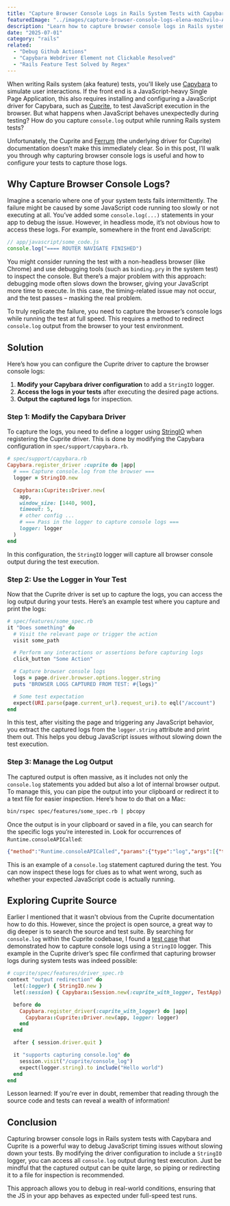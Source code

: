```yaml
---
title: "Capture Browser Console Logs in Rails System Tests with Capybara and Cuprite"
featuredImage: "../images/capture-browser-console-logs-elena-mozhvilo-AI17tJHgIJ8-unsplash.jpg"
description: "Learn how to capture browser console logs in Rails system tests using Capybara and Cuprite, and debug JavaScript issues without slowing down test execution."
date: "2025-07-01"
category: "rails"
related:
  - "Debug Github Actions"
  - "Capybara Webdriver Element not Clickable Resolved"
  - "Rails Feature Test Solved by Regex"
---
```


When writing Rails system (aka feature) tests, you'll likely use [Capybara](https://teamcapybara.github.io/capybara/) to simulate user interactions. If the front end is a JavaScript-heavy Single Page Application, this also requires installing and configuring a JavaScript driver for Capybara, such as [Cuprite](https://github.com/rubycdp/cuprite), to test JavaScript execution in the browser. But what happens when JavaScript behaves unexpectedly during testing? How do you capture `console.log` output while running Rails system tests?

Unfortunately, the Cuprite and [Ferrum](https://github.com/rubycdp/ferrum) (the underlying driver for Cuprite) documentation doesn’t make this immediately clear. So in this post, I’ll walk you through why capturing browser console logs is useful and how to configure your tests to capture those logs.

## Why Capture Browser Console Logs?

Imagine a scenario where one of your system tests fails intermittently. The failure might be caused by some JavaScript code running too slowly or not executing at all. You’ve added some `console.log(...)` statements in your app to debug the issue. However, in headless mode, it’s not obvious how to access these logs. For example, somewhere in the front end JavaScript:

```javascript
// app/javascript/some_code.js
console.log("==== ROUTER NAVIGATE FINISHED")
```

You might consider running the test with a non-headless browser (like Chrome) and use debugging tools (such as `binding.pry` in the system test) to inspect the console. But there’s a major problem with this approach: debugging mode often slows down the browser, giving your JavaScript more time to execute. In this case, the timing-related issue may not occur, and the test passes – masking the real problem.

To truly replicate the failure, you need to capture the browser’s console logs while running the test at full speed. This requires a method to redirect `console.log` output from the browser to your test environment.

## Solution

Here’s how you can configure the Cuprite driver to capture the browser console logs:

1. **Modify your Capybara driver configuration** to add a `StringIO` logger.
2. **Access the logs in your tests** after executing the desired page actions.
3. **Output the captured logs** for inspection.

### Step 1: Modify the Capybara Driver

To capture the logs, you need to define a logger using [StringIO](https://docs.ruby-lang.org/en/3.2/StringIO.html) when registering the Cuprite driver. This is done by modifying the Capybara configuration in `spec/support/capybara.rb`.

```ruby
# spec/support/capybara.rb
Capybara.register_driver :cuprite do |app|
  # === Capture console.log from the browser ===
  logger = StringIO.new

  Capybara::Cuprite::Driver.new(
    app,
    window_size: [1440, 900],
    timeout: 5,
    # other config ...
    # === Pass in the logger to capture console logs ===
    logger: logger
  )
end
```

In this configuration, the `StringIO` logger will capture all browser console output during the test execution.

### Step 2: Use the Logger in Your Test

Now that the Cuprite driver is set up to capture the logs, you can access the log output during your tests. Here’s an example test where you capture and print the logs:

```ruby
# spec/features/some_spec.rb
it "Does something" do
  # Visit the relevant page or trigger the action
  visit some_path

  # Perform any interactions or assertions before capturing logs
  click_button "Some Action"

  # Capture browser console logs
  logs = page.driver.browser.options.logger.string
  puts "BROWSER LOGS CAPTURED FROM TEST: #{logs}"

  # Some test expectation
  expect(URI.parse(page.current_url).request_uri).to eql("/account")
end
```

In this test, after visiting the page and triggering any JavaScript behavior, you extract the captured logs from the `logger.string` attribute and print them out. This helps you debug JavaScript issues without slowing down the test execution.

### Step 3: Manage the Log Output

The captured output is often massive, as it includes not only the `console.log` statements you added but also a lot of internal browser output. To manage this, you can pipe the output into your clipboard or redirect it to a text file for easier inspection. Here’s how to do that on a Mac:

```bash
bin/rspec spec/features/some_spec.rb | pbcopy
```

Once the output is in your clipboard or saved in a file, you can search for the specific logs you’re interested in. Look for occurrences of `Runtime.consoleAPICalled`:

```json
{"method":"Runtime.consoleAPICalled","params":{"type":"log","args":[{"type":"string","value":"==== ROUTER NAVIGATE FINISHED:"}]
```

This is an example of a `console.log` statement captured during the test. You can now inspect these logs for clues as to what went wrong, such as whether your expected JavaScript code is actually running.

## Exploring Cuprite Source

Earlier I mentioned that it wasn't obvious from the Cuprite documentation how to do this. However, since the project is open source, a great way to dig deeper is to search the source and test suite. By searching for `console.log` within the Cuprite codebase, I found a [test case](https://github.com/rubycdp/cuprite/blob/503179f8f210c9d431f7f62bc20a68812cffd0e3/spec/features/driver_spec.rb#L53-L69) that demonstrated how to capture console logs using a `StringIO` logger. This example in the Cuprite driver’s spec file confirmed that capturing browser logs during system tests was indeed possible:

```ruby
# cuprite/spec/features/driver_spec.rb
context "output redirection" do
  let(:logger) { StringIO.new }
  let(:session) { Capybara::Session.new(:cuprite_with_logger, TestApp) }

  before do
    Capybara.register_driver(:cuprite_with_logger) do |app|
      Capybara::Cuprite::Driver.new(app, logger: logger)
    end
  end

  after { session.driver.quit }

  it "supports capturing console.log" do
    session.visit("/cuprite/console_log")
    expect(logger.string).to include("Hello world")
  end
end
```

Lesson learned: If you're ever in doubt, remember that reading through the source code and tests can reveal a wealth of information!

## Conclusion

Capturing browser console logs in Rails system tests with Capybara and Cuprite is a powerful way to debug JavaScript timing issues without slowing down your tests. By modifying the driver configuration to include a `StringIO` logger, you can access all `console.log` output during test execution. Just be mindful that the captured output can be quite large, so piping or redirecting it to a file for inspection is recommended.

This approach allows you to debug in real-world conditions, ensuring that the JS in your app behaves as expected under full-speed test runs.
